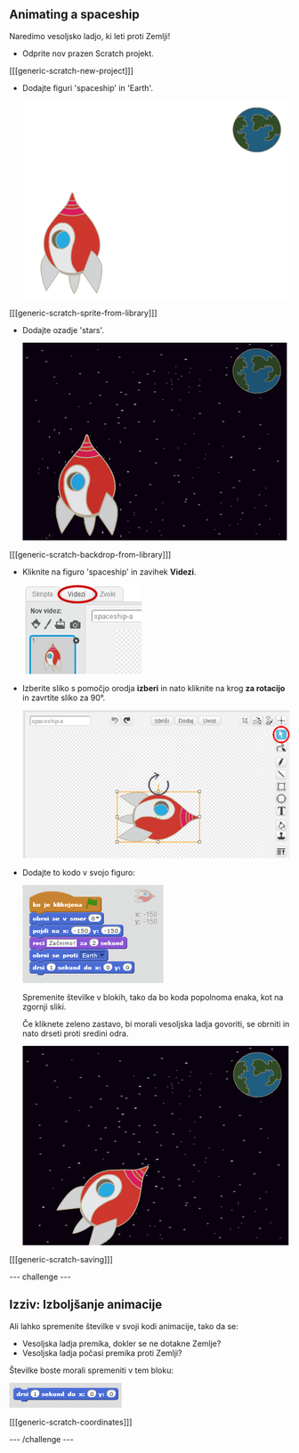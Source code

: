 ## Animating a spaceship

Naredimo vesoljsko ladjo, ki leti proti Zemlji!

+ Odprite nov prazen Scratch projekt.

[[[generic-scratch-new-project]]]

+ Dodajte figuri 'spaceship' in 'Earth'.
    
    ![Figuri 'spaceship' in 'Earth'](images/space-sprites.png)

[[[generic-scratch-sprite-from-library]]]

+ Dodajte ozadje 'stars'.
    
    ![Ozadje 'stars'](images/space-backdrop.png)

[[[generic-scratch-backdrop-from-library]]]

+ Kliknite na figuro 'spaceship' in zavihek **Videzi**.
    
    ![Videzi figure](images/space-costume.png)

+ Izberite sliko s pomočjo orodja **izberi** in nato kliknite na krog **za rotacijo** in zavrtite sliko za 90°.
    
    ![Vrtenje figure](images/space-rotate.png)

+ Dodajte to kodo v svojo figuro:
    
    ![Koda figure 'spaceship'](images/space-animate.png)
    
    Spremenite številke v blokih, tako da bo koda popolnoma enaka, kot na zgornji sliki.
    
    Če kliknete zeleno zastavo, bi morali vesoljska ladja govoriti, se obrniti in nato drseti proti sredini odra.
    
    ![Preizkušanje animacije vesoljske ladje](images/space-animate-stage.png)

[[[generic-scratch-saving]]]

\--- challenge \---

## Izziv: Izboljšanje animacije

Ali lahko spremenite številke v svoji kodi animacije, tako da se:

+ Vesoljska ladja premika, dokler se ne dotakne Zemlje?
+ Vesoljska ladja počasi premika proti Zemlji?

Številke boste morali spremeniti v tem bloku:

![Blok za drsenje](images/space-glide.png)

[[[generic-scratch-coordinates]]]

\--- /challenge \---